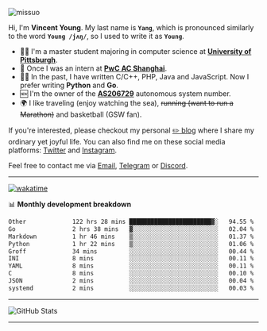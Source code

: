 <p align="left"> <img src="https://komarev.com/ghpvc/?username=missuo&label=Profile%20views&color=0e75b6&style=flat" alt="missuo" /> </p>


Hi, I'm **Vincent Young**. My last name is **`Yang`**, which is pronounced similarly to the word **`Young /jʌŋ/`**, so I used to write it as **`Young`**. 

-  👨‍🎓 I'm a master student majoring in computer science at [**University of Pittsburgh**](https://www.pitt.edu).
-  💼 Once I was an intern at **[PwC AC Shanghai](https://www.linkedin.com/company/pwc-ac-shanghai/)**.
-  👨‍💻 In the past, I have written C/C++, PHP, Java and JavaScript. Now I prefer writing **Python** and **Go**.
-  🆕 I'm the owner of the **[AS206729](https://bgp.tools/AS206729)** autonomous system number.
-  🌍 I like traveling (enjoy watching the sea), ~~running (want to run a Marathon)~~ and basketball (GSW fan).

If you're interested, please checkout my personal [✏️ blog](https://missuo.me/) where I share my ordinary yet joyful life. You can also find me on these social media platforms: [Twitter](https://twitter.com/m1ssuo) and [Instagram](https://www.instagram.com/m1ssuo).

Feel free to contact me via <a href="mailto:i@yyt.moe">Email</a>, [Telegram](https://t.me/missuo) or [Discord](https://discordapp.com/users/missuo#7448).

-------

[![wakatime](https://wakatime.com/badge/user/c13cd961-40ca-417a-afb6-1f9ea8ac295c.svg)](https://wakatime.com/@missuo)

📊 **Monthly development breakdown**
<!--START_SECTION:waka-->

```txt
Other             122 hrs 28 mins ███████████████████████▓░   94.55 %
Go                2 hrs 38 mins   ▓░░░░░░░░░░░░░░░░░░░░░░░░   02.04 %
Markdown          1 hr 46 mins    ▒░░░░░░░░░░░░░░░░░░░░░░░░   01.37 %
Python            1 hr 22 mins    ▒░░░░░░░░░░░░░░░░░░░░░░░░   01.06 %
Groff             34 mins         ░░░░░░░░░░░░░░░░░░░░░░░░░   00.44 %
INI               8 mins          ░░░░░░░░░░░░░░░░░░░░░░░░░   00.11 %
YAML              8 mins          ░░░░░░░░░░░░░░░░░░░░░░░░░   00.11 %
C                 8 mins          ░░░░░░░░░░░░░░░░░░░░░░░░░   00.10 %
JSON              2 mins          ░░░░░░░░░░░░░░░░░░░░░░░░░   00.04 %
systemd           2 mins          ░░░░░░░░░░░░░░░░░░░░░░░░░   00.03 %
```

<!--END_SECTION:waka-->

-------

![GitHub Stats](https://github-readme-stats-opal-alpha-76.vercel.app/api?username=missuo&show_icons=true&theme=transparent)

-------

